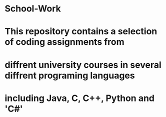 # School-Work
# This repository contains a selection of coding assignments from
# diffrent university courses in several diffrent programing languages
# including Java, C, C++, Python and 'C#'
